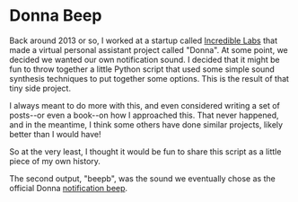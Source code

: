 # Donna Beep

Back around 2013 or so, I worked at a startup called [Incredible Labs][IL] that made
a virtual personal assistant project called "Donna". At some point, we decided
we wanted our own notification sound. I decided that it might be fun to throw
together a little Python script that used some simple sound synthesis
techniques to put together some options. This is the result of that tiny side
project.

I always meant to do more with this, and even considered writing a set of
posts--or even a book--on how I approached this. That never happened, and in
the meantime, I think some others have done similar projects, likely better
than I would have!

So at the very least, I thought it would be fun to share this script as a
little piece of my own history.

The second output, "beepb", was the sound we eventually chose as the official
Donna [notification beep](/donnabeep.mp3?raw=true).

[IL]: https://techcrunch.com/2014/01/30/incredible-labs-donna-yahoo

